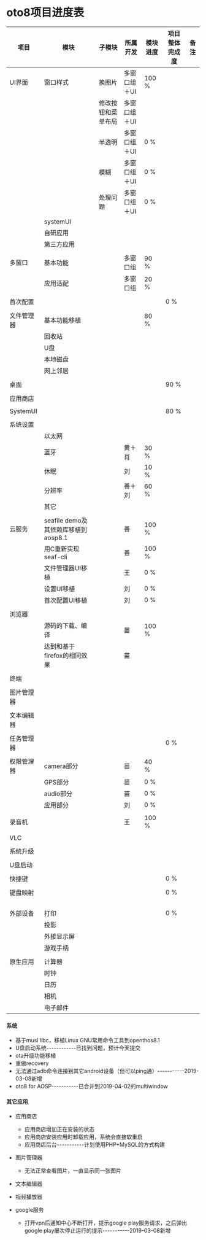 # oto8项目进度表

项目|模块|子模块|所属开发|模块进度|项目整体完成度|备注
-----|-----|-----|-----|-----|-----|-----
UI界面|窗口样式|换图片|多窗口组＋UI|100 %|||
|||修改按钮和菜单布局|多窗口组＋UI|||
|||半透明|多窗口组＋UI|0 %||
|||模糊|多窗口组＋UI|0 %||
|||处理问题|多窗口组＋UI|0 %||
||systemUI||||||
||自研应用||||||
||第三方应用||||||
|||||||
多窗口|基本功能||多窗口组|90 %||
||应用适配||多窗口组|20 %||
|||||||
首次配置|||||0 %|
||||||
文件管理器|基本功能移植|||80 %||
||回收站|||||
||U盘|||||
||本地磁盘|||||
||网上邻居|||||
||||||
桌面|||||90 %|
||||||
应用商店||||||
||||||
SystemUI|||||80 %|
||||||
系统设置||||||
||以太网|||||
||蓝牙||黄＋肖|30 %||
||休眠||刘|10 %||
||分辨率||善＋刘|60 %||
||其它|||||
||||||
云服务|seafile demo及其依赖库移植到aosp8.1||善|100 %||
||用C重新实现seaf-cli||善|100 %||
||文件管理器UI移植||王|0 %||
||设置UI移植||刘|0 %||
||首次配置UI移植||刘|0 %||
|||||||
浏览器||||||
||源码的下载、编译||苗|100 %||
||达到和基于firefox的相同效果||苗|||
||||||
终端||||||
||||||
图片管理器||||||
||||||
文本编辑器||||||
||||||
任务管理器|||||0 %|
||||||
权限管理器|camera部分||苗|40 %||
||GPS部分||苗|0 %||
||audio部分||苗|0 %|
||应用部分||刘|0 %|
||||||
录音机|||王|100 %|
||||||
VLC||||||
||||||
系统升级||||||
||||||
U盘启动||||||
||||||
快捷键|||||0 %|
||||||
键盘映射|||||0 %|
||||||
||||||
||||||
||||||
外部设备|打印||||0 %|
||投影|||||
||外接显示屏|||||
||游戏手柄|||||
||||||
原生应用|计算器|||||
||时钟|||||
||日历|||||
||相机|||||
||电子邮件|||||



#### 系统
- 基于musl libc，移植Linux GNU常用命令工具到openthos8.1
- U盘启动系统------------已找到问题，预计今天提交
- ota升级功能移植
- 重做recovery
- 无法通过adb命令连接到其它android设备（但可以ping通）-----------2019-03-08新增
- oto8 for AOSP-----------已合并到2019-04-02的multiwindow

   






#### 其它应用

- 应用商店
   - 应用商店增加正在安装的状态
   - 应用商店安装应用时卸载应用，系统会直接软重启
   - 应用商店后台-----------计划使用PHP+MySQL的方式构建
- 图片管理器
   - 无法正常查看图片，一直显示同一张图片




- 文本编辑器
- 视频播放器

- google服务
   - 打开vpn后通知中心不断打开，提示google play服务请求，之后弹出google play屡次停止运行的提示-----------2019-03-08新增
   
